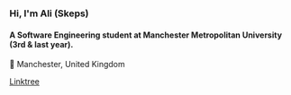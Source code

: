 <h3>Hi, I'm Ali (Skeps)</h3>
<h4>A Software Engineering student at Manchester Metropolitan University (3rd & last year).</h4>
<p>📍 Manchester, United Kingdom</p>
<a href="https://linktree.ee/aliskeps">Linktree</a>

<!--Here are some ideas to get you started:

- 🔭 I’m currently working on ...
- 🌱 I’m currently learning ...
- 👯 I’m looking to collaborate on ...
- 🤔 I’m looking for help with ...
- 💬 Ask me about ...
- 📫 How to reach me: ...
- 😄 Pronouns: ...
- ⚡ Fun fact: ...
-->
